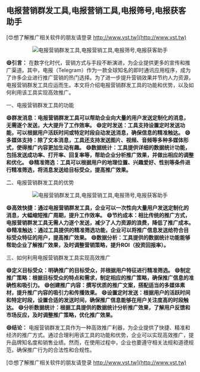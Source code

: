 ## **电报营销群发工具,电报营销工具,电报筛号,电报获客助手**

[😍想了解推广相关软件的朋友请登录 http://www.vst.tw](http://www.vst.tw)

 <center><img src="https://vst.tw/MP4/tuiguang/png/7.png" alt="电报营销群发工具,电报营销工具,电报筛号,电报获客助手"></center>

**😄引言：**
在数字化时代，营销方式与手段不断演进，为企业提供更多的宣传和推广渠道。其中，电报（Telegram）作为一款全球知名的即时通讯应用程序，成为了许多企业进行推广营销的热门选择。为了进一步提升营销效果并节约人力资源，电报营销群发工具应运而生。本文将介绍电报营销群发工具的功能和优势，以及如何利用该工具实现高效推广。

一、电报营销群发工具的功能

**😄群发消息：电报营销群发工具可以帮助企业向大量的用户发送定制化的消息，无需逐个发送，大大提升了工作效率。**
**😄定时发送：工具支持设置定时发送功能，可以根据用户活跃时间或特定时段自动发送消息，确保信息的精准触达。**
**😄多媒体支持：除了文本消息，工具还支持发送图片、视频、音频等多种多媒体形式，使得推广内容更加生动有趣。**
**😄数据统计：工具提供详细的数据统计功能，包括发送成功率、打开率、回复率等，帮助企业分析推广效果，并做出相应的调整和优化。**
**😄精准筛选：工具可以根据用户的地理位置、兴趣爱好、性别等条件进行精准筛选，将消息发送给目标受众，提高推广效果。**

二、电报营销群发工具的优势

 <center><img src="https://vst.tw/MP4/tuiguang/png/1.png" alt="电报营销群发工具,电报营销工具,电报筛号,电报获客助手"></center>

**😄高效快捷：通过电报营销群发工具，企业可以一次性向大量用户发送定制化的消息，大幅缩短推广周期，提升工作效率。**
**😄节约成本：相比传统的推广方式，电报营销群发工具无需人力逐个发送，减少了人力资源的浪费，降低了推广成本。**
**😄精准触达：通过工具提供的精准筛选功能，企业可以将推广信息发送给符合目标受众特征的用户，提高推广效果。**
**😄数据分析：工具提供的数据统计功能能够帮助企业了解推广效果，及时调整营销策略，提升ROI（投资回报率）。**

三、如何利用电报营销群发工具实现高效推广

**😄定义目标受众：明确推广的目标受众，并根据用户特征进行精准筛选。**
**😄制定推广策略：根据目标受众的特点和需求，制定相应的推广策略，确保推广信息的准确性和吸引力。**
**😄创建推广内容：撰写优质的推广文案，搭配适当的多媒体素材，提升推广内容的吸引力和传播效果。**
**😄设置定时发送：根据用户的活跃时间和特定时段，设置合适的发送时间，确保推广信息能够在用户关注度高的时段触达。**
**😄分析数据统计：根据工具提供的数据统计分析推广效果，了解用户反馈和市场反应，及时调整推广策略，优化推广效果。**

**😄结论：**
电报营销群发工具作为一种高效推广利器，为企业提供了快捷、精准和经济的推广方式。通过合理利用该工具的功能和优势，企业可以实现高效推广，提升品牌知名度和销售业绩。然而，在使用过程中，企业也要遵守相关法规和道德规范，确保推广行为的合法性和合规性。

[😍想了解推广相关软件的朋友请登录 http://www.vst.tw](http://www.vst.tw)



